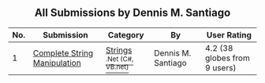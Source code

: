 ﻿<div align="center">

## All Submissions by Dennis M\. Santiago

</div>

No.  | Submission | Category | By   | User Rating
---- | ---------- | -------- | ---- | -----------
1 | [Complete String Manipulation<br />](https://github.com/Planet-Source-Code/dennis-m-santiago-complete-string-manipulation__10-4509) | [Strings<br /><sup>.Net (C#, VB.net)</sup>](../ByCategory/strings__10-26.md) | Dennis M\. Santiago | 4.2 (38 globes from 9 users)
